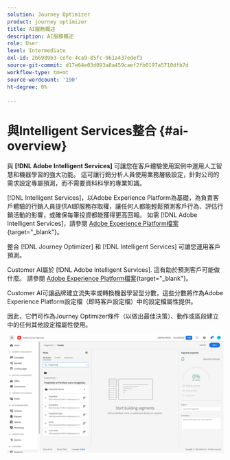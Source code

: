 ```yaml
---
solution: Journey Optimizer
product: journey optimizer
title: AI服務概述
description: AI服務概述
role: User
level: Intermediate
exl-id: 2b6989b3-cefe-4ca9-85fc-961a437edef3
source-git-commit: d17e64e03d093a8a459caef2fb0197a5710dfb7d
workflow-type: tm+mt
source-wordcount: '190'
ht-degree: 0%

---
```


# 與Intelligent Services整合 {#ai-overview}

與 **[!DNL Adobe Intelligent Services]** 可讓您在客戶體驗使用案例中運用人工智慧和機器學習的強大功能。 這可讓行銷分析人員使用業務層級設定，針對公司的需求設定專屬預測，而不需要資料科學的專業知識。

[!DNL Intelligent Services]，以Adobe Experience Platform為基礎，為負責客戶體驗的行銷人員提供AI即服務存取權，讓任何人都能輕鬆預測客戶行為、評估行銷活動的影響，或確保每筆投資都能獲得更高回報。 如需 [!DNL Adobe Intelligent Services]，請參閱 [Adobe Experience Platform檔案](https://experienceleague.adobe.com/docs/experience-platform/intelligent-services/home.html){target=&quot;_blank&quot;}。

整合 [!DNL Journey Optimizer] 和 [!DNL Intelligent Services] 可讓您運用客戶預測。

Customer AI屬於 [!DNL Adobe Intelligent Services]. 這有助於預測客戶可能做什麼。 請參閱 [Adobe Experience Platform檔案](https://experienceleague.adobe.com/docs/experience-platform/intelligent-services/customer-ai/overview.html){target=&quot;_blank&quot;}。

Customer AI可讓品牌建立流失率或轉換機器學習型分數，這些分數將作為Adobe Experience Platform設定檔（即時客戶設定檔）中的設定檔屬性提供。

因此，它們可作為Journey Optimizer條件（以做出最佳決策）、動作或區段建立中的任何其他設定檔屬性使用。

![](assets/customer-ai.png)


